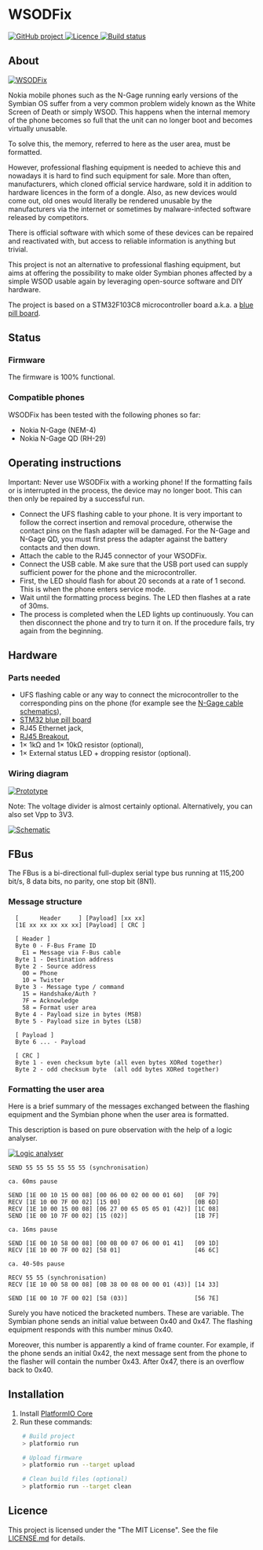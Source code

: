 # WSODFix

<p>
<a href="https://github.com/mupfelofen-de/WSODFix">
    <img src="https://img.shields.io/badge/project-GitHub-blue?style=flat?svg=true" alt="GitHub project" />
</a>
<a href="https://github.com/mupfelofen-de/WSODFix/blob/master/LICENSE.md">
    <img src="https://img.shields.io/badge/licence-MIT-blue?style=flat?svg=true" alt="Licence" />
</a>
<a href="https://www.travis-ci.com/mupfelofen-de/WSODFix">
    <img src="https://www.travis-ci.com/mupfelofen-de/WSODFix.svg?branch=master" alt="Build status" />
</a>
</p>

## About

[![WSODFix](.media/wsodfix-tn.png)](.media/wsodfix.jpg?raw=true "WSODFix")

Nokia mobile phones such as the N-Gage running early versions of the
Symbian OS suffer from a very common problem widely known as the White
Screen of Death or simply WSOD.  This happens when the internal memory
of the phone becomes so full that the unit can no longer boot and
becomes virtually unusable.

To solve this, the memory, referred to here as the user area, must be
formatted.

However, professional flashing equipment is needed to achieve this and
nowadays it is hard to find such equipment for sale.  More than often,
manufacturers, which cloned official service hardware, sold it in
addition to hardware licences in the form of a dongle.  Also, as new
devices would come out, old ones would literally be rendered unusable by
the manufacturers via the internet or sometimes by malware-infected
software released by competitors.

There is official software with which some of these devices can be
repaired and reactivated with, but access to reliable information is
anything but trivial.

This project is not an alternative to professional flashing equipment,
but aims at offering the possibility to make older Symbian phones
affected by a simple WSOD usable again by leveraging open-source
software and DIY hardware.

The project is based on a STM32F103C8 microcontroller board a.k.a. a
[blue pill board](http://reblag.dk/stm32/).

## Status

### Firmware

The firmware is 100% functional.

### Compatible phones

WSODFix has been tested with the following phones so far:

- Nokia N-Gage (NEM-4)
- Nokia N-Gage QD (RH-29)

## Operating instructions

Important: Never use WSODFix with a working phone! If the formatting
fails or is interrupted in the process, the device may no longer
boot. This can then only be repaired by a successful run.

- Connect the UFS flashing cable to your phone.  It is very important to
  follow the correct insertion and removal procedure, otherwise the
  contact pins on the flash adapter will be damaged.  For the N-Gage and
  N-Gage QD, you must first press the adapter against the battery
  contacts and then down.
- Attach the cable to the RJ45 connector of your WSODFix.
- Connect the USB cable. M ake sure that the USB port used can supply
  sufficient power for the phone and the microcontroller.
- First, the LED should flash for about 20 seconds at a rate of 1
  second.  This is when the phone enters service mode.
- Wait until the formatting process begins. The LED then flashes at a
  rate of 30ms.
- The process is completed when the LED lights up continuously. You can
  then disconnect the phone and try to turn it on.  If the procedure
  fails, try again from the beginning.

## Hardware

### Parts needed

- UFS flashing cable or any way to connect the microcontroller to the
  corresponding pins on the phone (for example see the [N-Gage cable
  schematics](docs/Nokia_N-Gage_cable.pdf)),
- [STM32 blue pill board](http://reblag.dk/stm32/)
- RJ45 Ethernet jack,
- [RJ45 Breakout](https://www.sparkfun.com/products/716),
- 1× 1kΩ and 1× 10kΩ resistor (optional),
- 1× External status LED + dropping resistor (optional).

### Wiring diagram

[![Prototype](.media/prototype-tn.png)](.media/prototype.jpg?raw=true "Prototype")

Note: The voltage divider is almost certainly optional.  Alternatively,
you can also set Vpp to 3V3.

[![Schematic](.media/schematic.svg)](.media/schematic.svg?raw=true "Schematic")

## FBus

The FBus is a bi-directional full-duplex serial type bus running at
115,200 bit/s, 8 data bits, no parity, one stop bit (8N1).

### Message structure

```text
  [      Header     ] [Payload] [xx xx]
  [1E xx xx xx xx xx] [Payload] [ CRC ]

  [ Header ]
  Byte 0 - F-Bus Frame ID
    E1 = Message via F-Bus cable
  Byte 1 - Destination address
  Byte 2 - Source address
    00 = Phone
    10 = Twister
  Byte 3 - Message type / command
    15 = Handshake/Auth ?
    7F = Acknowledge
    58 = Format user area
  Byte 4 - Payload size in bytes (MSB)
  Byte 5 - Payload size in bytes (LSB)

  [ Payload ]
  Byte 6 ... - Payload

  [ CRC ]
  Byte 1 - even checksum byte (all even bytes XORed together)
  Byte 2 - odd checksum byte  (all odd bytes XORed together)
```

### Formatting the user area

Here is a brief summary of the messages exchanged between the flashing
equipment and the Symbian phone when the user area is formatted.

This description is based on pure observation with the help of a logic
analyser.

[![Logic analyser](.media/logic-analyser-tn.png)](.media/logic-analyser.jpg?raw=true "Logic analyser")

```text
SEND 55 55 55 55 55 55 (synchronisation)

ca. 60ms pause

SEND [1E 00 10 15 00 08] [00 06 00 02 00 00 01 60]   [0F 79]
RECV [1E 10 00 7F 00 02] [15 00]                     [0B 6D]
RECV [1E 10 00 15 00 08] [06 27 00 65 05 05 01 (42)] [1C 08]
SEND [1E 00 10 7F 00 02] [15 (02)]                   [1B 7F]

ca. 16ms pause

SEND [1E 00 10 58 00 08] [00 0B 00 07 06 00 01 41]   [09 1D]
RECV [1E 10 00 7F 00 02] [58 01]                     [46 6C]

ca. 40-50s pause

RECV 55 55 (synchronisation)
RECV [1E 10 00 58 00 08] [0B 38 00 08 00 00 01 (43)] [14 33]

SEND [1E 00 10 7F 00 02] [58 (03)]                   [56 7E]
```

Surely you have noticed the bracketed numbers.  These are variable.  The
Symbian phone sends an initial value between 0x40 and 0x47.  The flashing
equipment responds with this number minus 0x40.

Moreover, this number is apparently a kind of frame counter.  For
example, if the phone sends an initial 0x42, the next message sent from
the phone to the flasher will contain the number 0x43.  After 0x47,
there is an overflow back to 0x40.

## Installation

1. Install [PlatformIO Core](http://docs.platformio.org/page/core.html)
2. Run these commands:

```bash
    # Build project
    > platformio run

    # Upload firmware
    > platformio run --target upload

    # Clean build files (optional)
    > platformio run --target clean
```

## Licence

This project is licensed under the "The MIT License".  See the file
[LICENSE.md](LICENSE.md) for details.
